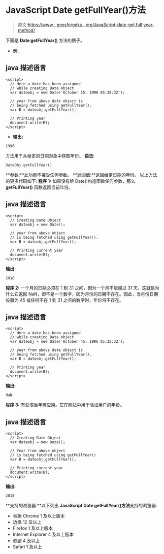 # JavaScript Date getFullYear()方法

> 原文:[https://www . geesforgeks . org/JavaScript-date-get full year-method/](https://www.geeksforgeeks.org/javascript-date-getfullyear-method/)

下面是 **Date getFullYear()** 方法的例子。

*   **例:**

## java 描述语言

```
<script>
  // Here a date has been assigned
  // while creating Date object
  var dateobj = new Date('October 15, 1996 05:35:32');

  // year from above date object is
  // being fetched using getFullYear().
  var B = dateobj.getFullYear();

  // Printing year
  document.write(B);
</script>
```

*   **输出:**

```
1996
```

方法用于从给定的日期对象中获取年份。
**语法:**

```
DateObj.getFullYear()
```

**参数:**此功能不接受任何参数。
**返回值:**返回给定日期的年份。
以上方法的更多代码如下:
**程序 1:** 如果没有给 Date()构造函数任何参数，那么 **getFullYear()** 函数返回当前年份。

## java 描述语言

```
<script>
  // Creating Date Object
  var dateobj = new Date();

  // year from above object
  // is being fetched using getFullYear().
  var B = dateobj.getFullYear();

  // Printing current year
  document.write(B);
</script>
```

**输出:**

```
2018
```

**程序 2:** 一个月的日期必须在 1 到 31 之间，因为一个月不能超过 31 天。这就是为什么它返回 NaN，即不是一个数字，因为月份的日期不存在。因此，当月份日期设置为 45 或任何不在 1 到 31 之间的数字时，年份将不存在。

## java 描述语言

```
<script>
  // Here a date has been assigned
  // while creating Date object
  var dateobj = new Date('October 45, 1996 05:35:32');

  // year from above date object is
  // being fetched using getFullYear().
  var B = dateobj.getFullYear();

  // Printing year
  document.write(B);
</script>
```

**输出:**

```
NaN
```

**程序 3:** 有获取当年等应用。它在网站中用于验证用户的年龄。

## java 描述语言

```
<script>
  // Creating Date Object
  var dateobj = new Date();

  // Year from above object
  // is being fetched using getFullYear()
  var B = dateobj.getFullYear();

  // Printing current year
  document.write(B);
</script>
```

**输出:**

```
2018
```

**支持的浏览器:**以下列出 **JavaScript Date getFullYear()方法**支持的浏览器:

*   谷歌 Chrome 1 及以上版本
*   边缘 12 及以上
*   Firefox 1 及以上版本
*   Internet Explorer 4 及以上版本
*   歌剧 4 及以上
*   Safari 1 及以上